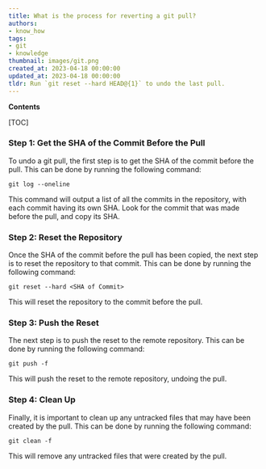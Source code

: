 ```yaml
---
title: What is the process for reverting a git pull?
authors:
- know_how
tags:
- git
- knowledge
thumbnail: images/git.png
created_at: 2023-04-18 00:00:00
updated_at: 2023-04-18 00:00:00
tldr: Run `git reset --hard HEAD@{1}` to undo the last pull.
---
```


**Contents**

[TOC]

### Step 1: Get the SHA of the Commit Before the Pull

To undo a git pull, the first step is to get the SHA of the commit before the pull. This can be done by running the following command:

`git log --oneline`

This command will output a list of all the commits in the repository, with each commit having its own SHA. Look for the commit that was made before the pull, and copy its SHA.

### Step 2: Reset the Repository

Once the SHA of the commit before the pull has been copied, the next step is to reset the repository to that commit. This can be done by running the following command:

`git reset --hard <SHA of Commit>`

This will reset the repository to the commit before the pull.

### Step 3: Push the Reset

The next step is to push the reset to the remote repository. This can be done by running the following command:

`git push -f`

This will push the reset to the remote repository, undoing the pull.

### Step 4: Clean Up

Finally, it is important to clean up any untracked files that may have been created by the pull. This can be done by running the following command:

`git clean -f`

This will remove any untracked files that were created by the pull.
